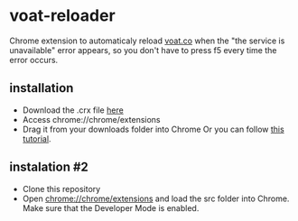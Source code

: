 # voat-reloader
Chrome extension to automaticaly reload [voat.co](https://voat.co) when the "the service is unavailable" error appears, so you don't have to press f5 every time the error occurs.

## installation
- Download the .crx file [here](https://github.com/antedeguemon/voat-reloader/blob/master/bin/voat.crx?raw=true)
- Access chrome://chrome/extensions
- Drag it from your downloads folder into Chrome
Or you can follow [this tutorial](http://www.howtogeek.com/120743/how-to-install-extensions-from-outside-the-chrome-web-store/).

## instalation #2
- Clone this repository
- Open [chrome://chrome/extensions](chrome://chrome/extensions) and load the src folder into Chrome. Make sure that the Developer Mode is enabled.
